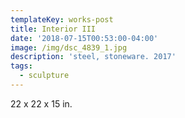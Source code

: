 ```yaml
---
templateKey: works-post
title: Interior III
date: '2018-07-15T00:53:00-04:00'
image: /img/dsc_4839_1.jpg
description: 'steel, stoneware. 2017'
tags:
  - sculpture
---
```

22 x 22 x 15 in.
